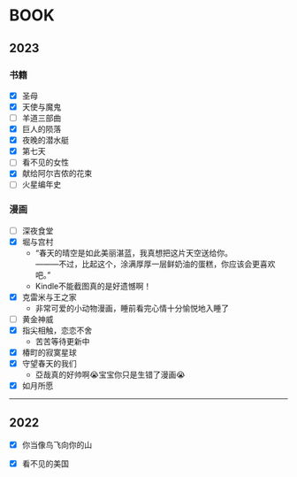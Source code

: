 # BOOK


## 2023
### 书籍<!-- {docsify-ignore} -->
- [x] 圣母
- [x] 天使与魔鬼
- [ ] 羊道三部曲
- [x] 巨人的陨落
- [x] 夜晚的潜水艇
- [x] 第七天
- [ ] 看不见的女性
- [x] 献给阿尔吉侬的花束
- [ ] 火星编年史

### 漫画<!-- {docsify-ignore} -->
- [ ] 深夜食堂
- [x] 堀与宫村<br>
    - “春天的晴空是如此美丽湛蓝，我真想把这片天空送给你。<br>
    ———不过，比起这个，涂满厚厚一层鲜奶油的蛋糕，你应该会更喜欢吧。”
    - Kindle不能截图真的是好遗憾啊！
- [x] 克雷米与王之家
    - 非常可爱的小动物漫画，睡前看完心情十分愉悦地入睡了
- [ ] 黄金神威
- [x] 指尖相触，恋恋不舍
    - 苦苦等待更新中
- [x] 椿町的寂寞星球
- [x] 守望春天的我们
    - 亞哉真的好帅啊😭宝宝你只是生错了漫画😭
- [x] 如月所愿

---

## 2022
- [x] 你当像鸟飞向你的山
- [x] 看不见的美国




